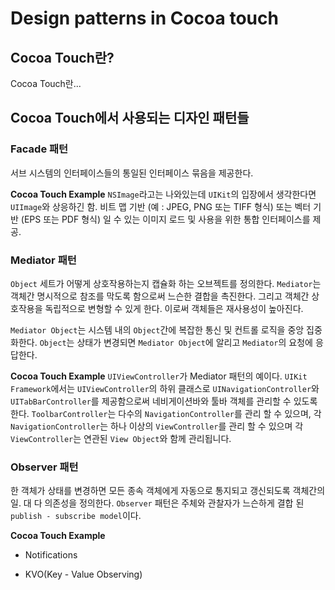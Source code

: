 # Design patterns in Cocoa touch

## Cocoa Touch란?

Cocoa Touch란...

## Cocoa Touch에서 사용되는 디자인 패턴들

### Facade 패턴
서브 시스템의 인터페이스들의 통일된 인터페이스 묶음을 제공한다.

**Cocoa Touch Example**
`NSImage`라고는 나와있는데 `UIKit`의 입장에서 생각한다면 `UIImage`와 상응하긴 함.  비트 맵 기반 (예 : JPEG, PNG 또는 TIFF 형식) 또는 벡터 기반 (EPS 또는 PDF 형식) 일 수 있는 이미지 로드 및 사용을 위한 통합 인터페이스를 제공.

### Mediator 패턴
`Object` 세트가 어떻게 상호작용하는지 캡슐화 하는 오브젝트를 정의한다. `Mediator`는 객체간 명시적으로 참조를 막도록 함으로써 느슨한 결합을 촉진한다. 그리고 객체간 상호작용을 독립적으로 변형할 수 있게 한다. 이로써 객체들은 재사용성이 높아진다.

`Mediator Object`는 시스템 내의 `Object`간에 복잡한 통신 및 컨트롤 로직을 중앙 집중화한다.  `Object`는 상태가 변경되면 `Mediator Object`에 알리고 `Mediator`의 요청에 응답한다. 

**Cocoa Touch Example**
`UIViewController`가 Mediator 패턴의 예이다. `UIKit Framework`에서는 `UIViewController`의 하위 클래스로 `UINavigationController`와 `UITabBarController`를 제공함으로써 네비게이션바와 툴바 객체를 관리할 수 있도록 한다. `ToolbarController`는 다수의 `NavigationController`를 관리 할 수 ​​있으며, 각 `NavigationController`는 하나 이상의 `ViewController`를 관리 할 수 ​​있으며 각 `ViewController`는 연관된 `View Object`와 함께 관리됩니다.

### Observer 패턴
한 객체가 상태를 변경하면 모든 종속 객체에게 자동으로 통지되고 갱신되도록 객체간의 일. 대 다 의존성을 정의한다. `Observer` 패턴은 주체와 관찰자가 느슨하게 결합 된 `publish - subscribe model`이다.

**Cocoa Touch Example**
* Notifications

* KVO(Key - Value Observing)
